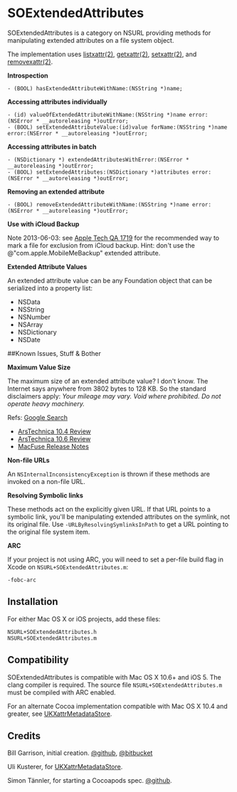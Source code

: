# SOExtendedAttributes

SOExtendedAttributes is a category on NSURL providing methods for manipulating extended attributes on a file system object.

The implementation uses [listxattr(2)](x-man-page://listxattr), [getxattr(2)](x-man-page://getxattr), [setxattr(2)](x-man-page://setxattr), and [removexattr(2)](x-man-page://removexattr).


**Introspection**

	- (BOOL) hasExtendedAttributeWithName:(NSString *)name;

**Accessing attributes individually**

	- (id) valueOfExtendedAttributeWithName:(NSString *)name error:(NSError * __autoreleasing *)outError;
	- (BOOL) setExtendedAttributeValue:(id)value forName:(NSString *)name error:(NSError * __autoreleasing *)outError;

**Accessing attributes in batch**

	- (NSDictionary *) extendedAttributesWithError:(NSError * __autoreleasing *)outError;
	- (BOOL) setExtendedAttributes:(NSDictionary *)attributes error:(NSError * __autoreleasing *)outError;

**Removing an extended attribute**

	- (BOOL) removeExtendedAttributeWithName:(NSString *)name error:(NSError * __autoreleasing *)outError;


 **Use with iCloud Backup**

 Note 2013-06-03: see [Apple Tech QA 1719](http://developer.apple.com/library/ios/#qa/qa1719/) for the recommended way to mark a file for exclusion from iCloud backup. Hint: don't use the @"com.apple.MobileMeBackup" extended attribute.


**Extended Attribute Values**

An extended attribute value can be any Foundation object that can be serialized into a property list:

- NSData
- NSString
- NSNumber
- NSArray
- NSDictionary
- NSDate

##Known Issues, Stuff & Bother

**Maximum Value Size**

The maximum size of an extended attribute value? I don't know. The Internet says anywhere from 3802 bytes to 128 KB. So the standard disclaimers apply: _Your mileage may vary. Void where prohibited. Do not operate heavy machinery._

Refs: 
[Google Search](http://www.google.com/?q=hfs%2B+extended+attributes+max+size)
- [ArsTechnica 10.4 Review](http://arstechnica.com/apple/reviews/2005/04/macosx-10-4.ars/7)
- [ArsTechnica 10.6 Review](http://arstechnica.com/apple/reviews/2009/08/mac-os-x-10-6.ars/3)
- [MacFuse Release Notes](http://code.google.com/p/macfuse/source/browse/trunk/CHANGELOG.txt)

**Non-file URLs**

An `NSInternalInconsistencyException` is thrown if these methods are invoked on a non-file URL.

**Resolving Symbolic links**
 
 These methods act on the explicitly given URL. If that URL points to a symbolic link, you'll be manipulating extended attributes on the symlink, not its original file. Use `-URLByResolvingSymlinksInPath` to get a URL pointing to the original file system item.

**ARC**

If your project is not using ARC, you will need to set a per-file build flag in Xcode on `NSURL+SOExtendedAttributes.m`:

	-fobc-arc

## Installation

For either Mac OS X or iOS projects, add these files:

	NSURL+SOExtendedAttributes.h
	NSURL+SOExtendedAttributes.m

## Compatibility

SOExtendedAttributes is compatible with Mac OS X 10.6+ and iOS 5. The clang compiler is required. The source file `NSURL+SOExtendedAttributes.m` must be compiled with ARC enabled. 

For an alternate Cocoa implementation compatible with Mac OS X 10.4 and greater, see [UKXattrMetadataStore](http://zathras.de/angelweb/sourcecode.htm).

## Credits

Bill Garrison, initial creation. [@github](https://github.com/billgarrison), [@bitbucket](https://bitbucket.org/billgarrison)

Uli Kusterer, for [UKXattrMetadataStore](http://zathras.de/angelweb/sourcecode.htm). 

Simon Tännler, for starting a Cocoapods spec. [@github](https://github.com/simontea).
